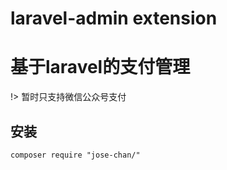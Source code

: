 laravel-admin extension
======

# 基于laravel的支付管理

!> 暂时只支持微信公众号支付

## 安装

``
composer require "jose-chan/"
``



